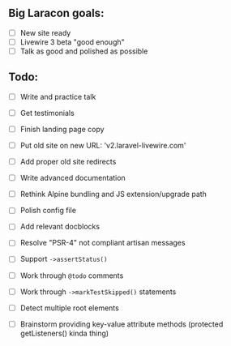 
## Big Laracon goals:
- [ ] New site ready
- [ ] Livewire 3 beta "good enough"
- [ ] Talk as good and polished as possible

## Todo:
- [ ] Write and practice talk
- [ ] Get testimonials
- [ ] Finish landing page copy
- [ ] Put old site on new URL: 'v2.laravel-livewire.com'
- [ ] Add proper old site redirects
- [ ] Write advanced documentation
- [ ] Rethink Alpine bundling and JS extension/upgrade path
- [ ] Polish config file
- [ ] Add relevant docblocks
- [ ] Resolve "PSR-4" not compliant artisan messages
- [ ] Support `->assertStatus()`
- [ ] Work through `@todo` comments
- [ ] Work through `->markTestSkipped()` statements
- [ ] Detect multiple root elements
- [ ] Brainstorm providing key-value attribute methods (protected getListeners() kinda thing)


